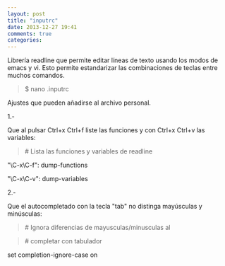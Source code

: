 ```yaml
---
layout: post
title: "inputrc"
date: 2013-12-27 19:41
comments: true
categories: 
---
```

Librería readline que permite editar líneas de texto usando los modos de emacs y vi. Esto permite estandarizar las combinaciones de teclas entre muchos comandos. 

>$ nano .inputrc 

Ajustes que pueden añadirse al archivo personal. 

1.- 

Que al pulsar Ctrl+x Ctrl+f liste las funciones y con Ctrl+x Ctrl+v las variables: 

>\# Lista las funciones y variables de readline 

"\C-x\C-f": dump-functions 

"\C-x\C-v": dump-variables 

2.- 

Que el autocompletado con la tecla "tab" no distinga mayúsculas y minúsculas: 

>\# Ignora diferencias de mayusculas/minusculas al 

>\# completar con tabulador 

set completion-ignore-case on

